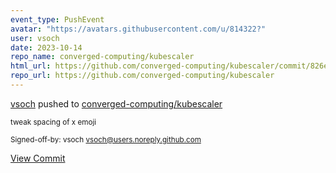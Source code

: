 ```yaml
---
event_type: PushEvent
avatar: "https://avatars.githubusercontent.com/u/814322?"
user: vsoch
date: 2023-10-14
repo_name: converged-computing/kubescaler
html_url: https://github.com/converged-computing/kubescaler/commit/826ea56ed9937bf62c9917d7724b8c4236685d45
repo_url: https://github.com/converged-computing/kubescaler
---
```


<a href='https://github.com/vsoch' target='_blank'>vsoch</a> pushed to <a href='https://github.com/converged-computing/kubescaler' target='_blank'>converged-computing/kubescaler</a>

<small>tweak spacing of x emoji

Signed-off-by: vsoch <vsoch@users.noreply.github.com></small>

<a href='https://github.com/converged-computing/kubescaler/commit/826ea56ed9937bf62c9917d7724b8c4236685d45' target='_blank'>View Commit</a>